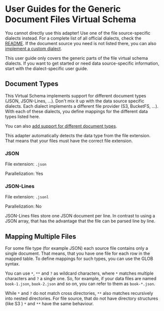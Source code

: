 # User Guides for the Generic Document Files Virtual Schema

You cannot directly use this adapter! Use one of the file source-specific dialects instead. 
For a complete list of all official dialects, check the [README](../../README.md).
If the document source you need is not listed there, you can also [implement a custom dialect](dialect_development_guide.md).

This user guide only covers the generic parts of the file virtual schema dialects.
If you want to get started or need data source-specific information, start with the dialect-specific user guide.

## Document Types

This Virtual Schema implements support for different document types (JSON, JSON-Lines, ...).
Don't mix it up with the data source specific dialects.
Each dialect implements a different file provider (S3, BucketFS, ...). 
With each of these dialects, you define mappings for the different data types listed here.

You can also [add support for different document types](document_type_plugin_development_guide.md).

This adapter automatically detects the data type from the file extension.
That means that your files must have the correct file extension.

### JSON

File extension: `.json`

Parallelization: Yes 

### JSON-Lines

File extension: `.jsonl`

Parallelization: No

JSON-Lines files store one JSON document per line. 
In contrast to using a JSON array, that has the advantage that the file can be parsed line by line.

## Mapping Multiple Files

For some file type (for example JSON) each source file contains only a single document. 
That means, that you have one file for each row in the mapped table.
To define mappings for such types, you can use the GLOB syntax.

You can use `*`, `**` and `?` as wildcard characters, where `*` matches multiple characters and `?` a single one.
So, for example, if your data files are named `book-1.json`, `book-2.json` and so on, 
you can refer to them as `book-*.json`.

While `*` and `?` do not match cross directories, `**` also matches recursively into nested directories.
For file source, that do not have directory structures (like S3 ) `*` and `**` have the same behaviour.

